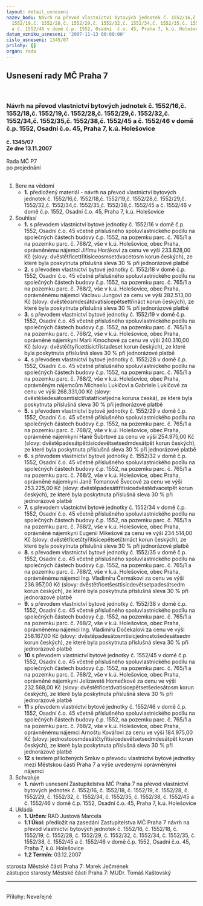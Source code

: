 ```yaml
---
layout: detail_usneseni
nazev_bodu: Návrh na převod vlastnictví bytových jednotek č. 1552/16,č. 1552/18,č.
  1552/19,č. 1552/28,č. 1552/29,č. 1552/32,č. 1552/34,č. 1552/35,č. 1552/38,č. 1552/45
  a č. 1552/46 v domě č.p. 1552, Osadní  č.o. 45, Praha 7, k.ú. Holešovice
datum_vzniku_usneseni: '2007-11-13 00:00:00'
cislo_usneseni: 1345/07
prilohy: []
organ: rada
---
```

<div id="ucUsn_pList" class="usn">
	<span><h2>Usnesení rady MČ Praha 7 </h2>
<br></span><div class="standBody">
<span><h3>Návrh na převod vlastnictví bytových jednotek č. 1552/16,č. 1552/18,č. 1552/19,č. 1552/28,č. 1552/29,č. 1552/32,č. 1552/34,č. 1552/35,č. 1552/38,č. 1552/45 a č. 1552/46 v domě č.p. 1552, Osadní  č.o. 45, Praha 7, k.ú. Holešovice</h3></span><div class="center">
		<strong>č. 1345/07</strong><br>
	</div>
<div class="center">
		<strong>Ze dne 13.11.2007</strong><br><br>
	</div>Rada MČ P7<br> po projednání<br><br><ol>
<li>Bere na vědomí<ul><li>
<strong>1.</strong> předložený materiál - návrh na převod vlastnictví bytových jednotek č. 1552/16,č. 1552/18,č. 1552/19,č. 1552/28,č. 1552/29,č. 1552/32,č. 1552/34,č. 1552/35,č. 1552/38,č. 1552/45 a č. 1552/46 v domě č.p. 1552, Osadní  č.o. 45, Praha 7, k.ú. Holešovice</li></ul>
</li>
<li>Souhlasí<ul>
<li>
<strong>1.</strong> s převodem vlastnictví bytové jednotky č. 1552/16 v domě č.p. 1552, Osadní č.o. 45 včetně příslušného spoluvlastnického podílu na společných částech budovy č.p. 1552, na pozemku parc. č. 765/1 a na pozemku parc. č. 768/2, vše v k.ú. Holešovice, obec Praha, oprávněnému nájemci Jiřímu Horákovi za cenu ve výši 233.828,00 Kč (slovy: dvěstětřicettřitisíceosmsetdvacetosm korun českých), ze které byla poskytnuta příslušná sleva 30 % při jednorázové platbě</li>
<li>
<strong>2.</strong> s převodem vlastnictví bytové jednotky č. 1552/18 v domě č.p. 1552, Osadní č.o. 45 včetně příslušného spoluvlastnického podílu na společných částech budovy č.p. 1552, na pozemku parc. č. 765/1 a na pozemku parc. č. 768/2, vše v k.ú. Holešovice, obec Praha, oprávněnému nájemci Václavu Jungovi za cenu ve výši 282.513,00 Kč (slovy: dvěstěosmdesátdvatisícepětsettřináct korun českých), ze které byla poskytnuta příslušná sleva 30 % při jednorázové platbě</li>
<li>
<strong>3.</strong> s převodem vlastnictví bytové jednotky č. 1552/19 v domě č.p. 1552, Osadní č.o. 45 včetně příslušného spoluvlastnického podílu na společných částech budovy č.p. 1552, na pozemku parc. č. 765/1 a na pozemku parc. č. 768/2, vše v k.ú. Holešovice, obec Praha, oprávněné nájemkyni Marii Kmochové za cenu ve výši 240.310,00 Kč (slovy: dvěstěčtyřicettisíctřistadeset korun českých), ze které byla poskytnuta příslušná sleva 30 % při jednorázové platbě</li>
<li>
<strong>4.</strong> s převodem vlastnictví bytové jednotky č. 1552/28 v domě č.p. 1552, Osadní č.o. 45 včetně příslušného spoluvlastnického podílu na společných částech budovy č.p. 1552, na pozemku parc. č. 765/1 a na pozemku parc. č. 768/2, vše v k.ú. Holešovice, obec Praha, oprávněným nájemcům Michaelu Lukičovi a Gabriele Lukičové za cenu ve výši 268.331,00 Kč (slovy: dvěstěšedesátosmtisíctřistatřicetjedna koruna česká), ze které byla poskytnuta příslušná sleva 30 % při jednorázové platbě</li>
<li>
<strong>5.</strong> s převodem vlastnictví bytové jednotky č. 1552/29 v domě č.p. 1552, Osadní č.o. 45 včetně příslušného spoluvlastnického podílu na společných částech budovy č.p. 1552, na pozemku parc. č. 765/1 a na pozemku parc. č. 768/2, vše v k.ú. Holešovice, obec Praha, oprávněné nájemkyni Haně Šubrtové za cenu ve výši 254.975,00 Kč (slovy: dvěstěpadesátpěttisícdevětsetsedmdesátpět korun českých), ze které byla poskytnuta příslušná sleva 30 % při jednorázové platbě</li>
<li>
<strong>6.</strong> s převodem vlastnictví bytové jednotky č. 1552/32 v domě č.p. 1552, Osadní č.o. 45 včetně příslušného spoluvlastnického podílu na společných částech budovy č.p. 1552, na pozemku parc. č. 765/1 a na pozemku parc. č. 768/2, vše v k.ú. Holešovice, obec Praha, oprávněné nájemkyni Janě Tomanové Švecové za cenu ve výši 253.225,00 Kč (slovy: dvěstěpadesáttřitisícedvěstědvacetpět korun českých), ze které byla poskytnuta příslušná sleva 30 % při jednorázové platbě</li>
<li>
<strong>7.</strong> s převodem vlastnictví bytové jednotky č. 1552/34 v domě č.p. 1552, Osadní č.o. 45 včetně příslušného spoluvlastnického podílu na společných částech budovy č.p. 1552, na pozemku parc. č. 765/1 a na pozemku parc. č. 768/2, vše v k.ú. Holešovice, obec Praha, oprávněné nájemkyni Eugenii Mikešové za cenu ve výši 234.514,00 Kč (slovy: dvěstětřicetčtyřitisícepětsetčtrnáct korun českých), ze které byla poskytnuta příslušná sleva 30 % při jednorázové platbě</li>
<li>
<strong>8.</strong> s převodem vlastnictví bytové jednotky č. 1552/35 v domě č.p. 1552, Osadní č.o. 45 včetně příslušného spoluvlastnického podílu na společných částech budovy č.p. 1552, na pozemku parc. č. 765/1 a na pozemku parc. č. 768/2, vše v k.ú. Holešovice, obec Praha, oprávněnému nájemci Ing. Vladimíru Čermákovi za cenu ve výši 236.957,00 Kč (slovy: dvěstětřicetšesttisícdevětsetpadesátsedm korun českých), ze které byla poskytnuta příslušná sleva 30 % při jednorázové platbě</li>
<li>
<strong>9.</strong> s převodem vlastnictví bytové jednotky č. 1552/38 v domě č.p. 1552, Osadní č.o. 45 včetně příslušného spoluvlastnického podílu na společných částech budovy č.p. 1552, na pozemku parc. č. 765/1 a na pozemku parc. č. 768/2, vše v k.ú. Holešovice, obec Praha, oprávněnému nájemci Ing. Vladimíru Dočekalovi za cenu ve výši 258.167,00 Kč (slovy: dvěstěpadesátosmtisícjednostošedesátsedm korun českých), ze které byla poskytnuta příslušná sleva 30 % při jednorázové platbě</li>
<li>
<strong>10</strong> s převodem vlastnictví bytové jednotky č. 1552/45 v domě č.p. 1552, Osadní č.o. 45 včetně příslušného spoluvlastnického podílu na společných částech budovy č.p. 1552, na pozemku parc. č. 765/1 a na pozemku parc. č. 768/2, vše v k.ú. Holešovice, obec Praha, oprávněné nájemkyni Jelizavetě Homečkové za cenu ve výši 232.568,00 Kč (slovy: dvěstětřicetdvatisícepětsetšedesátosm korun českých), ze které byla poskytnuta příslušná sleva 30 % při jednorázové platbě</li>
<li>
<strong>11</strong> s převodem vlastnictví bytové jednotky č. 1552/46 v domě č.p. 1552, Osadní č.o. 45 včetně příslušného spoluvlastnického podílu na společných částech budovy č.p. 1552, na pozemku parc. č. 765/1 a na pozemku parc. č. 768/2, vše v k.ú. Holešovice, obec Praha, oprávněnému nájemci Arnoštu Kovářovi za cenu ve výši 184.975,00 Kč (slovy: jednostoosmdesátčtyřitisícedevětsetsedmdesátpět korun českých), ze které byla poskytnuta příslušná sleva 30 % při jednorázové platbě</li>
<li>
<strong>12</strong> s textem přiložených Smluv o převodu vlastnictví bytové jednotky mezi Městskou částí Praha 7 a výše uvedenými oprávněnými nájemci</li>
</ul>
</li>
<li>Schvaluje<ul><li>
<strong>1.</strong> návrh usnesení Zastupitelstva MČ Praha 7 na převod vlastnictví bytových jednotek č. 1552/16, č. 1552/18, č. 1552/19, č. 1552/28, č. 1552/29, č. 1552/32, č. 1552/34, č. 1552/35, č. 1552/38, č. 1552/45 a  č. 1552/46 v domě č.p. 1552, Osadní  č.o. 45, Praha 7, k.ú. Holešovice</li></ul>
</li>
<li>Ukládá<ul>
<li>
<strong>1. Určen: </strong>RAD Justová Marcela</li>
<li>
<strong>1.1 Úkol: </strong>předložit na zasedání Zastupitelstva MČ Praha 7 návrh na převod vlastnictví bytových jednotek č. 1552/16, č. 1552/18, č. 1552/19, č. 1552/28, č. 1552/29, č. 1552/32, č. 1552/34, č. 1552/35, č. 1552/38, č. 1552/45 a  č. 1552/46 v domě č.p. 1552, Osadní  č.o. 45, Praha 7, k.ú. Holešovice </li>
<li>
<strong>1.2 Termín: </strong>03.12.2007</li>
</ul>
</li>
</ol>starosta Městské části Praha 7: Marek Ječmének<br>zástupce starosty Městské části Praha 7: MUDr. Tomáš Kaštovský <hr>
<br>Přílohy: Neveřejné</div>
</div>